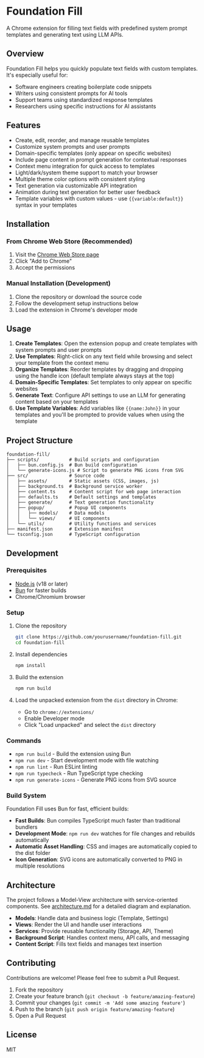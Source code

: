 # Foundation Fill

A Chrome extension for filling text fields with predefined system prompt templates and generating text using LLM APIs.

## Overview

Foundation Fill helps you quickly populate text fields with custom templates. It's especially useful for:

- Software engineers creating boilerplate code snippets
- Writers using consistent prompts for AI tools
- Support teams using standardized response templates
- Researchers using specific instructions for AI assistants

## Features

- Create, edit, reorder, and manage reusable templates
- Customize system prompts and user prompts
- Domain-specific templates (only appear on specific websites)
- Include page content in prompt generation for contextual responses
- Context menu integration for quick access to templates
- Light/dark/system theme support to match your browser
- Multiple theme color options with consistent styling
- Text generation via customizable API integration
- Animation during text generation for better user feedback
- Template variables with custom values - use `{{variable:default}}` syntax in your templates

## Installation

### From Chrome Web Store (Recommended)

1. Visit the [Chrome Web Store page](https://chrome.google.com/webstore/detail/foundation-fill/TBD)
2. Click "Add to Chrome"
3. Accept the permissions

### Manual Installation (Development)

1. Clone the repository or download the source code
2. Follow the development setup instructions below
3. Load the extension in Chrome's developer mode

## Usage

1. **Create Templates**: Open the extension popup and create templates with system prompts and user prompts
2. **Use Templates**: Right-click on any text field while browsing and select your template from the context menu
3. **Organize Templates**: Reorder templates by dragging and dropping using the handle icon (default template always
   stays at the top)
4. **Domain-Specific Templates**: Set templates to only appear on specific websites
5. **Generate Text**: Configure API settings to use an LLM for generating content based on your templates
6. **Use Template Variables**: Add variables like `{{name:John}}` in your templates and you'll be prompted to provide
   values when using the template

## Project Structure

```
foundation-fill/
├── scripts/           # Build scripts and configuration
│   ├── bun.config.js  # Bun build configuration
│   └── generate-icons.js # Script to generate PNG icons from SVG
├── src/               # Source code
│   ├── assets/        # Static assets (CSS, images, js)
│   ├── background.ts  # Background service worker
│   ├── content.ts     # Content script for web page interaction
│   ├── defaults.ts    # Default settings and templates
│   ├── generate/      # Text generation functionality
│   ├── popup/         # Popup UI components
│   │   ├── models/    # Data models
│   │   └── views/     # UI components
│   └── utils/         # Utility functions and services
├── manifest.json      # Extension manifest
└── tsconfig.json      # TypeScript configuration
```

## Development

### Prerequisites

- [Node.js](https://nodejs.org/) (v18 or later)
- [Bun](https://bun.sh/) for faster builds
- Chrome/Chromium browser

### Setup

1. Clone the repository
   ```bash
   git clone https://github.com/yourusername/foundation-fill.git
   cd foundation-fill
   ```

2. Install dependencies
   ```bash
   npm install
   ```

3. Build the extension
   ```bash
   npm run build
   ```

4. Load the unpacked extension from the `dist` directory in Chrome:
   - Go to `chrome://extensions/`
   - Enable Developer mode
   - Click "Load unpacked" and select the `dist` directory

### Commands

- `npm run build` - Build the extension using Bun
- `npm run dev` - Start development mode with file watching
- `npm run lint` - Run ESLint linting
- `npm run typecheck` - Run TypeScript type checking
- `npm run generate-icons` - Generate PNG icons from SVG source

### Build System

Foundation Fill uses Bun for fast, efficient builds:

- **Fast Builds**: Bun compiles TypeScript much faster than traditional bundlers
- **Development Mode**: `npm run dev` watches for file changes and rebuilds automatically
- **Automatic Asset Handling**: CSS and images are automatically copied to the dist folder
- **Icon Generation**: SVG icons are automatically converted to PNG in multiple resolutions

## Architecture

The project follows a Model-View architecture with service-oriented components. See [architecture.md](architecture.md)
for a detailed diagram and explanation.

- **Models**: Handle data and business logic (Template, Settings)
- **Views**: Render the UI and handle user interactions
- **Services**: Provide reusable functionality (Storage, API, Theme)
- **Background Script**: Handles context menu, API calls, and messaging
- **Content Script**: Fills text fields and manages text insertion

## Contributing

Contributions are welcome! Please feel free to submit a Pull Request.

1. Fork the repository
2. Create your feature branch (`git checkout -b feature/amazing-feature`)
3. Commit your changes (`git commit -m 'Add some amazing feature'`)
4. Push to the branch (`git push origin feature/amazing-feature`)
5. Open a Pull Request

## License

MIT
